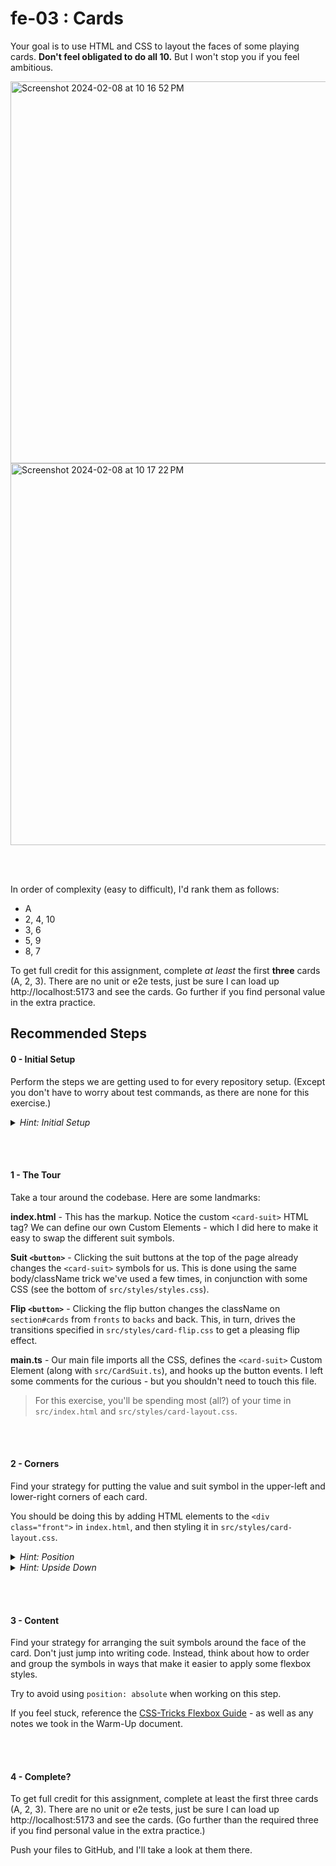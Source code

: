 # fe-03 : Cards

Your goal is to use HTML and CSS to layout the faces of some playing cards. **Don't feel obligated to do all 10.** But I won't stop you if you feel ambitious.

<img width="611" alt="Screenshot 2024-02-08 at 10 16 52 PM" src="https://github.com/IGME-330-01-2235/fe03-cards/assets/1882129/06c63772-8dc2-40c3-bd01-d59afeb4a71e">

<img width="611" alt="Screenshot 2024-02-08 at 10 17 22 PM" src="https://github.com/IGME-330-01-2235/fe03-cards/assets/1882129/9d632091-80e7-4a12-9d55-95f26583008c">

<br/><br/>

In order of complexity (easy to difficult), I'd rank them as follows:

* A
* 2, 4, 10
* 3, 6
* 5, 9
* 8, 7

To get full credit for this assignment, complete *at least* the first **three** cards (A, 2, 3). There are no unit or e2e tests, just be sure I can load up http://localhost:5173 and see the cards. Go further if you find personal value in the extra practice.

## Recommended Steps

#### 0 - Initial Setup

Perform the steps we are getting used to for every repository setup. (Except you don't have to worry about test commands, as there are none for this exercise.)

<details>
<summary> <i>Hint: Initial Setup</i> </summary>

1. Clone the Repo
2. Open GitBash at the repo root folder.
3. Run `npm install`
4. ~~Run `npm run test:install`~~ - no tests this exercise
5. Run `npm start`
6. ~~(In a new GitBash window) Run `npm run test:unit`~~ - no tests this exercise
7. ~~(In a new GitBash window) Run `npm run test:e2e`~~ - no tests this exercise
8. Open the project in VS Code
9. Open the browser to http://localhost:5173

</details>

<br/><br/>

#### 1 - The Tour

Take a tour around the codebase. Here are some landmarks:

**index.html** - This has the markup. Notice the custom `<card-suit>` HTML tag? We can define our own Custom Elements - which I did here to make it easy to swap the different suit symbols.

**Suit `<button>`** - Clicking the suit buttons at the top of the page already changes the `<card-suit>` symbols for us. This is done using the same body/className trick we've used a few times, in conjunction with some CSS (see the bottom of `src/styles/styles.css`).

**Flip `<button>`** - Clicking the flip button changes the className on `section#cards` from `fronts` to `backs` and back. This, in turn, drives the transitions specified in `src/styles/card-flip.css` to get a pleasing flip effect.

**main.ts** - Our main file imports all the CSS, defines the `<card-suit>` Custom Element (along with `src/CardSuit.ts`), and hooks up the button events. I left some comments for the curious - but you shouldn't need to touch this file.

> For this exercise, you'll be spending most (all?) of your time in `src/index.html` and `src/styles/card-layout.css`.

<br/><br/>

#### 2 - Corners

Find your strategy for putting the value and suit symbol in the upper-left and lower-right corners of each card.

You should be doing this by adding HTML elements to the `<div class="front">` in `index.html`, and then styling it in `src/styles/card-layout.css`.

<details>
<summary> <i>Hint: Position</i> </summary>

I recommend making these with an `absolute` positioned parent div, which has two block-level elements as children (one block is the number, the second block is the suit).

</details>

<details>
<summary> <i>Hint: Upside Down</i> </summary>

To flip things upside down, consider `transform: rotateZ(180deg)` and maybe an adjustment to the `transform-origin` property to adjust the pivot point if need be.

</details>

<br/><br/>

#### 3 - Content

Find your strategy for arranging the suit symbols around the face of the card. Don't just jump into writing code. Instead, think about how to order and group the symbols in ways that make it easier to apply some flexbox styles.

Try to avoid using `position: absolute` when working on this step.

If you feel stuck, reference the [CSS-Tricks Flexbox Guide](https://css-tricks.com/snippets/css/a-guide-to-flexbox/) - as well as any notes we took in the Warm-Up document.

<br/><br/>

#### 4 - Complete?

To get full credit for this assignment, complete at least the first three cards (A, 2, 3). There are no unit or e2e tests, just be sure I can load up http://localhost:5173 and see the cards. (Go further than the required three if you find personal value in the extra practice.)

Push your files to GitHub, and I'll take a look at them there.
